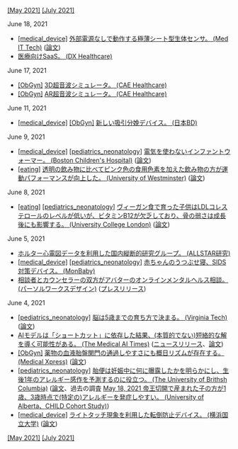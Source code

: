 [\[May 2021\]](2105.md) [\[July 2021\]](2107.md)

June 18, 2021
* [\[medical_device\]](medical_device.md) [外部電源なしで動作する極薄シート型生体センサ。 (Med IT Tech)](https://medit.tech/micro-sheet-osaka-univ-and-ostria/) ([論文](https://www.nature.com/articles/s41467-021-22663-6))
* [医療向けSaaS。 (DX Healthcare)](https://dx.healthcare/articles/medical-saas-market-players/)

June 17, 2021
* [\[ObGyn\]](ObGyn.md) [3D超音波シミュレータ。 (CAE Healthcare)](https://vimeo.com/413238009)
* [\[ObGyn\]](ObGyn.md) [AR超音波シミュレータ。 (CAE Healthcare)](https://vimeo.com/420817738)

June 11, 2021
* [\[medical_device\]](medical_device.md) [\[ObGyn\]](ObGyn.md) [新しい吸引分娩デバイス。 (日本BD)](https://www.bdj.co.jp/showcase/201410-sc-04.html)

June 9, 2021
* [\[medical_device\]](medical_device.md) [\[pediatrics_neonatology\]](pediatrics_neonatology.md) [電気を使わないインファントウォーマー。 (Boston Children's Hospital)](https://www.childrenshospital.org/centers-and-services/programs/f-_-n/global-health/projects/rwanda) ([論文](https://www.thelancet.com/journals/eclinm/article/PIIS2589-5370(21)00122-X/fulltext))
* [\[eating\]](eating.md) [透明の飲み物に比べてピンク色の食用色素を加えた飲み物の方が運動パフォーマンスが向上した。 (University of Westminster)](https://www.westminster.ac.uk/news/pink-drinks-can-help-you-run-faster-and-further-study-finds) ([論文](https://www.frontiersin.org/articles/10.3389/fnut.2021.678105/full))

June 8, 2021
* [\[eating\]](eating.md) [\[pediatrics_neonatology\]](pediatrics_neonatology.md) [ヴィーガン食で育った子供はLDLコレステロールのレベルが低いが、ビタミンB12が欠乏しており、骨の弱さは成長後にも影響する。 (University College London)](https://www.ucl.ac.uk/child-health/news/2021/jun/vegan-diets-children-may-bring-heart-benefits-pose-growth-risks) ([論文](https://academic.oup.com/ajcn/article/113/6/1565/6178918))

June 5, 2021
* [ホルター心電図データを利用した国内縦断的研究グループ。 (ALLSTAR研究)](http://www.med.nagoya-cu.ac.jp/mededu.dir/allstar/)
* [\[medical_device\]](medical_device.md) [\[pediatrics_neonatology\]](pediatrics_neonatology.md) [赤ちゃんのうつぶせ寝、SIDS対策デバイス。 (MonBaby)](https://monbaby.jp/)
* [相談者とカウンセラーの双方がアバターのオンラインメンタルヘルス相談。 (パーソルワークスデザイン)](https://sub2.persol-wd.co.jp/lp/kataruru/) ([プレスリリース](https://www.persol-wd.co.jp/news/20210322-01.html))

June 4, 2021
* [\[pediatrics_neonatology\]](pediatrics_neonatology.md) [脳は5歳までの育ち方で決まる。 (Virginia Tech)](https://vtx.vt.edu/videos/k/2021/05/1_cklhatrd.html) ([論文](https://direct.mit.edu/jocn/article/33/6/1197/98115/Randomized-Manipulation-of-Early-Cognitive))
* [AIモデルは「ショートカット」に依存した結果、(本質的でない)短絡的な解を導く可能性がある。 (The Medical AI Times)](https://aitimes.media/2021/06/02/8131/) ([ニュースリリース](https://news.cs.washington.edu/2021/06/01/allen-school-researchers-discover-medical-ai-models-rely-on-shortcuts-that-could-lead-to-misdiagnosis-of-covid-19-and-other-diseases/)、[論文](https://www.nature.com/articles/s42256-021-00338-7))
* [\[ObGyn\]](ObGyn.md) [薬物の血液胎盤関門の通過しやすさにも概日リズムが存在する。 (Medical Xpress)](https://medicalxpress.com/news/2021-04-circadian-clock-mouse-placenta.html) ([論文](https://journals.biologists.com/dev/article-abstract/148/8/dev197673/256558/The-trophoblast-clock-controls-transport-across))
* [\[pediatrics_neonatology\]](pediatrics_neonatology.md) [胎便は妊娠中に何に曝露したかを明らかにし、生後1年のアレルギー感作を予測するのに役立つ。 (The University of Brithsh Columbia)](https://news.ubc.ca/2021/04/29/a-babys-first-poop-can-help-predict-risk-of-developing-allergies/) ([論文](https://www.cell.com/cell-reports-medicine/fulltext/S2666-3791(21)00076-8)、過去の調査 [May 18, 2021 帝王切開で産まれた子の方が1歳、3歳時点で(特定の)アレルギーを発症しやすい。 (University of Alberta、CHILD Cohort Study)](2105.md))
* [\[medical_device\]](medical_device.md) [ライトタッチ現象を利用した転倒防止デバイス。 (横浜国立大学)](https://www.ynu.ac.jp/hus/koho/26269/34_26269_1_1_210421114129.pdf) ([論文](https://www.nature.com/articles/s41598-021-85687-4))

[\[May 2021\]](2105.md) [\[July 2021\]](2107.md)

